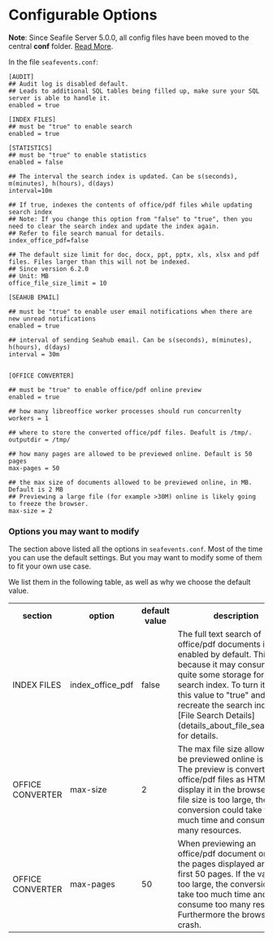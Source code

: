 # Configurable Options

**Note**: Since Seafile Server 5.0.0, all config files have been moved to the central **conf** folder. [Read More](../deploy/new_directory_layout_5_0_0.md).

In the file `seafevents.conf`:

```
[AUDIT]
## Audit log is disabled default.
## Leads to additional SQL tables being filled up, make sure your SQL server is able to handle it.
enabled = true

[INDEX FILES]
## must be "true" to enable search
enabled = true

[STATISTICS]
## must be "true" to enable statistics
enabled = false

## The interval the search index is updated. Can be s(seconds), m(minutes), h(hours), d(days)
interval=10m

## If true, indexes the contents of office/pdf files while updating search index
## Note: If you change this option from "false" to "true", then you need to clear the search index and update the index again.
## Refer to file search manual for details.
index_office_pdf=false

## The default size limit for doc, docx, ppt, pptx, xls, xlsx and pdf files. Files larger than this will not be indexed.
## Since version 6.2.0
## Unit: MB
office_file_size_limit = 10

[SEAHUB EMAIL]

## must be "true" to enable user email notifications when there are new unread notifications
enabled = true

## interval of sending Seahub email. Can be s(seconds), m(minutes), h(hours), d(days)
interval = 30m


[OFFICE CONVERTER]

## must be "true" to enable office/pdf online preview
enabled = true

## how many libreoffice worker processes should run concurrenlty
workers = 1

## where to store the converted office/pdf files. Deafult is /tmp/.
outputdir = /tmp/

## how many pages are allowed to be previewed online. Default is 50 pages
max-pages = 50

## the max size of documents allowed to be previewed online, in MB. Default is 2 MB
## Previewing a large file (for example >30M) online is likely going to freeze the browser.
max-size = 2

```

### <a id="wiki-options-you-may-want-to-modify"></a>Options you may want to modify

The section above listed all the options in `seafevents.conf`. Most of the time you can use the default settings. But you may want to modify some of them to fit your own use case.

We list them in the following table, as well as why we choose the default value.

<table>
<tr>
<th>section</th>
<th>option</th>
<th>default value</th>
<th>description</th>
</tr>

<tr>
<td>INDEX FILES</td>
<td>index_office_pdf</td>
<td>false</td>
<td>
The full text search of office/pdf documents is not enabled by default. This is because it may consume quite some storage for the search index. To turn it on, set this value to "true" and recreate the search index. See [File Search Details](details_about_file_search.md) for details.
</td>
</tr>

<tr>
<td>OFFICE CONVERTER</td>
<td>max-size</td>
<td>2</td>
<td>
The max file size allowed to be previewed online is 2MB. The preview is converted for office/pdf files as HTML and display it in the browser. If the file size is too large, the conversion could take too much time and consume many resources.
</td>
</tr>

<tr>
<td>OFFICE CONVERTER</td>
<td>max-pages</td>
<td>50</td>
<td>
When previewing an office/pdf document online, the pages displayed are the first 50 pages. If the value is too large, the conversion may take too much time and consume too many resources. Furthermore the browser can crash.
</td>
</tr>

</table>
